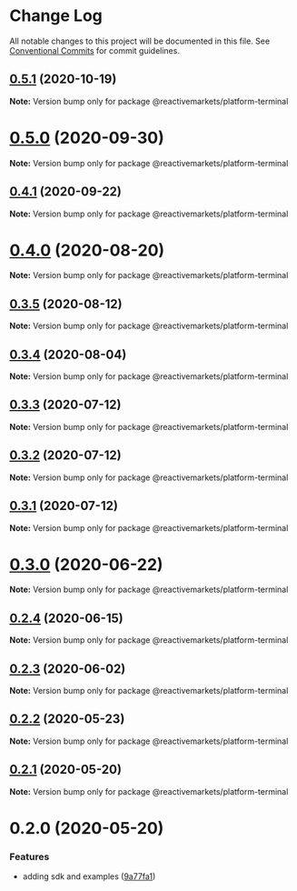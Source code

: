 # Change Log

All notable changes to this project will be documented in this file.
See [Conventional Commits](https://conventionalcommits.org) for commit guidelines.

## [0.5.1](https://github.com/reactivemarkets/platform-js/compare/v0.5.0...v0.5.1) (2020-10-19)

**Note:** Version bump only for package @reactivemarkets/platform-terminal





# [0.5.0](https://github.com/reactivemarkets/platform-js/compare/v0.4.1...v0.5.0) (2020-09-30)

**Note:** Version bump only for package @reactivemarkets/platform-terminal





## [0.4.1](https://github.com/reactivemarkets/platform-js/compare/v0.4.0...v0.4.1) (2020-09-22)

**Note:** Version bump only for package @reactivemarkets/platform-terminal





# [0.4.0](https://github.com/reactivemarkets/platform-js/compare/v0.3.5...v0.4.0) (2020-08-20)

**Note:** Version bump only for package @reactivemarkets/platform-terminal





## [0.3.5](https://github.com/reactivemarkets/platform-js/compare/v0.3.4...v0.3.5) (2020-08-12)

**Note:** Version bump only for package @reactivemarkets/platform-terminal





## [0.3.4](https://github.com/reactivemarkets/platform-js/compare/v0.3.3...v0.3.4) (2020-08-04)

**Note:** Version bump only for package @reactivemarkets/platform-terminal





## [0.3.3](https://github.com/reactivemarkets/platform-js/compare/v0.3.2...v0.3.3) (2020-07-12)

**Note:** Version bump only for package @reactivemarkets/platform-terminal





## [0.3.2](https://github.com/reactivemarkets/platform-js/compare/v0.3.1...v0.3.2) (2020-07-12)

**Note:** Version bump only for package @reactivemarkets/platform-terminal





## [0.3.1](https://github.com/reactivemarkets/platform-js/compare/v0.3.0...v0.3.1) (2020-07-12)

**Note:** Version bump only for package @reactivemarkets/platform-terminal





# [0.3.0](https://github.com/reactivemarkets/platform-js/compare/v0.2.4...v0.3.0) (2020-06-22)

**Note:** Version bump only for package @reactivemarkets/platform-terminal





## [0.2.4](https://github.com/reactivemarkets/platform-js/compare/v0.2.3...v0.2.4) (2020-06-15)

**Note:** Version bump only for package @reactivemarkets/platform-terminal





## [0.2.3](https://github.com/reactivemarkets/platform-js/compare/v0.2.2...v0.2.3) (2020-06-02)

**Note:** Version bump only for package @reactivemarkets/platform-terminal





## [0.2.2](https://github.com/reactivemarkets/platform-js/compare/v0.2.1...v0.2.2) (2020-05-23)

**Note:** Version bump only for package @reactivemarkets/platform-terminal





## [0.2.1](https://github.com/reactivemarkets/platform-js/compare/v0.2.0...v0.2.1) (2020-05-20)

**Note:** Version bump only for package @reactivemarkets/platform-terminal





# 0.2.0 (2020-05-20)


### Features

* adding sdk and examples ([9a77fa1](https://github.com/reactivemarkets/platform-js/commit/9a77fa105a6dcb6cf657c3a341d352fd4fd37355))
